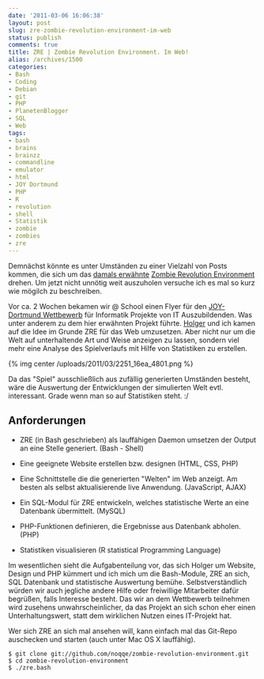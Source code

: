 ```yaml
---
date: '2011-03-06 16:06:38'
layout: post
slug: zre-zombie-revolution-environment-im-web
status: publish
comments: true
title: ZRE | Zombie Revolution Environment. Im Web!
alias: /archives/1500
categories:
- Bash
- Coding
- Debian
- git
- PHP
- PlanetenBlogger
- SQL
- Web
tags:
- bash
- brains
- brainzz
- commandline
- emulator
- html
- JOY Dortmund
- PHP
- R
- revolution
- shell
- Statistik
- zombie
- zombies
- zre
---
```


Demnächst könnte es unter Umständen zu einer Vielzahl von Posts kommen, die sich um das [damals erwähnte](/archives/1314) [Zombie Revolution Environment](https://github.com/noqqe/zombie-revolution-environment) drehen. Um jetzt nicht unnötig weit auszuholen versuche ich es mal so kurz wie mögilch zu beschreiben.

Vor ca. 2 Wochen bekamen wir @ School einen Flyer für den [JOY-Dortmund Wettbewerb](http://www.joy-dortmund.de/de/home/) für Informatik Projekte von IT Auszubildenden. Was unter anderem zu dem hier erwähnten Projekt führte. [Holger](http://savier.n0q.org/) und ich kamen auf die Idee im Grunde ZRE für das Web umzusetzen. Aber nicht nur um die Welt auf unterhaltende Art und Weise anzeigen zu lassen, sondern viel mehr eine Analyse des Spielverlaufs mit Hilfe von Statistiken zu erstellen.

{% img center /uploads/2011/03/2251_16ea_4801.png %}

Da das "Spiel" ausschließlich aus zufällig generierten Umständen besteht, wäre die Auswertung der Entwicklungen der simulierten Welt evtl. interessant. Grade wenn man so auf Statistiken steht. :/


## Anforderungen





	
  * ZRE (in Bash geschrieben) als lauffähigen Daemon umsetzen der Output an eine Stelle generiert. (Bash - Shell)

	
  * Eine geeignete Website erstellen bzw. designen (HTML, CSS, PHP)

	
  * Eine Schnittstelle die die generierten "Welten" im Web anzeigt. Am besten als selbst aktualisierende live Anwendung. (JavaScript, AJAX)

	
  * Ein SQL-Modul für ZRE entwickeln, welches statistische Werte an eine Datenbank übermittelt. (MySQL)

	
  * PHP-Funktionen definieren, die Ergebnisse aus Datenbank abholen. (PHP)

	
  * Statistiken visualisieren (R statistical Programming Language)


Im wesentlichen sieht die Aufgabenteilung vor, das sich Holger um Website, Design und PHP kümmert und ich mich um die Bash-Module, ZRE an sich, SQL Datenbank und statistische Auswertung bemühe. Selbstverständlich würden wir auch jegliche andere Hilfe oder freiwillige Mitarbeiter dafür begrüßen, falls Interesse besteht. Das wir an dem Wettbewerb teilnehmen wird zusehens unwahrscheinlicher, da das Projekt an sich schon eher einen Unterhaltungswert, statt dem wirklichen Nutzen eines IT-Projekt hat.

Wer sich ZRE an sich mal ansehen will, kann einfach mal das Git-Repo auschecken und starten (auch unter Mac OS X lauffähig).




    $ git clone git://github.com/noqqe/zombie-revolution-environment.git
    $ cd zombie-revolution-environment
    $ ./zre.bash

